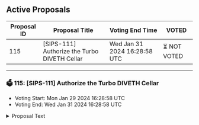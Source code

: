 ## Active Proposals

| Proposal ID | Proposal Title | Voting End Time | VOTED |
|-------------|----------------|-----------------|-------|
| 115 | [SIPS-111] Authorize the Turbo DIVETH Cellar | Wed Jan 31 2024 16:28:58 UTC | ⏳ NOT VOTED |

---

### 🗳 115: [SIPS-111] Authorize the Turbo DIVETH Cellar
- Voting Start: Mon Jan 29 2024 16:28:58 UTC
- Voting End: Wed Jan 31 2024 16:28:58 UTC

<details>
<summary>Proposal Text</summary>
 
This proposal is for the authorization of the Turbo DIVETH Cellar. The strategy for the cellar is provided by Seven Seas Capital.nnThe goals of the strategy are to provide efficient liquidity for the DIVA ecosystem and provide an onboarding channel for the Rocketpool community. More information about the strategy, including strategy description can be found in the original forum post:nnhttps://community.sommelier.finance/t/sips-111-upcoming-turbo-diveth-proposal/1254nnIf approved, the chain will accept signed function calls submitted to the cellar contract from the strategy provider.nn-------------------------------------------------------------------nnName: Turbo DIVETHnnCellar share token: TurboDIVETHnnPlatform fee: 0.25%(0.22% for strategy provider + 0.03% for protocol)nnPerformance fee: 20% (17% for strategy provider + 3% for protocol)nnNOTE: Until the cellar starts taking active positions, there will be 0 fees.nnStrategy providers: Seven Seas CapitalnnCellar address: 0x6c1edce139291Af5b84fB1e496c9747F83E876c9nnEtherscan: https://etherscan.io/address/0x6c1edce139291Af5b84fB1e496c9747F83E876c9nnSource: https://github.com/PeggyJV/cellar-contracts/blob/main/src/base/Cellar.solnnAudits (Macro): https://0xmacro.com/library/audits/sommelier-9.htmlnn
</details>
